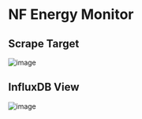# NF Energy Monitor

## Scrape Target
![image](https://github.com/user-attachments/assets/8cac7475-87d9-49f7-b3a6-3bade6c6e98d)

## InfluxDB View
![image](https://github.com/user-attachments/assets/9b71400a-ad63-4ba7-a854-23815f75627e)
